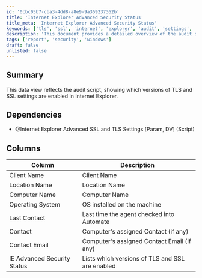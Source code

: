 ```yaml
---
id: '0cbc05b7-cba3-4dd8-a8e9-9a369237362b'
title: 'Internet Explorer Advanced Security Status'
title_meta: 'Internet Explorer Advanced Security Status'
keywords: ['tls', 'ssl', 'internet', 'explorer', 'audit', 'settings', 'security']
description: 'This document provides a detailed overview of the audit script that reflects the TLS and SSL settings enabled in Internet Explorer. It includes dependencies, a summary of the data view, and the columns used in the report.'
tags: ['report', 'security', 'windows']
draft: false
unlisted: false
---
```


## Summary

This data view reflects the audit script, showing which versions of TLS and SSL settings are enabled in Internet Explorer.

## Dependencies

- @Internet Explorer Advanced SSL and TLS Settings [Param, DV] (Script)

## Columns

| Column                      | Description                                       |
|-----------------------------|---------------------------------------------------|
| Client Name                 | Client Name                                       |
| Location Name               | Location Name                                     |
| Computer Name               | Computer Name                                     |
| Operating System            | OS installed on the machine                       |
| Last Contact                | Last time the agent checked into Automate         |
| Contact                     | Computer's assigned Contact (if any)             |
| Contact Email               | Computer's assigned Contact Email (if any)       |
| IE Advanced Security Status  | Lists which versions of TLS and SSL are enabled   |



